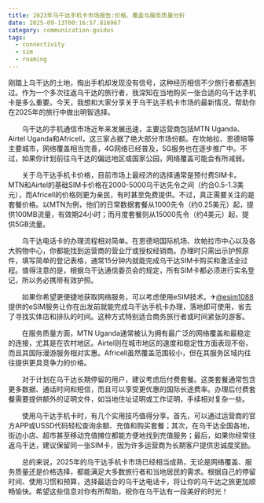 ```yaml
---
title: 2023年乌干达手机卡市场报告:价格、覆盖与服务质量分析
date: 2025-09-13T00:16:57.816967
category: communication-guides
tags:
  - connectivity
  - sim
  - roaming
---
```


刚踏上乌干达的土地，掏出手机却发现没有信号，这种经历相信不少旅行者都遇到过。作为一个多次往返乌干达的旅行者，我深知在当地购买一张合适的乌干达手机卡是多么重要。今天，我想和大家分享关于乌干达手机卡市场的最新情况，帮助你在2025年的旅行中做出明智选择。

　　乌干达的手机通信市场近年来发展迅速，主要运营商包括MTN Uganda、Airtel Uganda和Africell，这三家占据了绝大部分市场份额。在坎帕拉、恩德培等主要城市，网络覆盖相当完善，4G网络已经普及，5G服务也在逐步推广中。不过，如果你计划前往乌干达的偏远地区或国家公园，网络覆盖可能会有所减弱。

　　关于乌干达手机卡价格，目前市场上最经济的选择通常是预付费SIM卡。MTN和Airtel的基础SIM卡价格在2000-5000乌干达先令之间（约合0.5-1.3美元），而Africell的价格则更为亲民，有时甚至免费提供。不过，真正需要关注的是套餐价格。以MTN为例，他们的日常数据套餐从1000先令（约0.25美元）起，提供100MB流量，有效期24小时；而月度套餐则从15000先令（约4美元）起，提供5GB流量。

　　乌干达电话卡的办理流程相对简单。在恩德培国际机场、坎帕拉市中心以及各大购物中心，你都能找到运营商的营业厅或授权经销商。办理时只需出示护照原件，填写简单的登记表格，通常15分钟内就能完成乌干达SIM卡购买和激活全过程。值得注意的是，根据乌干达通信委员会的规定，所有SIM卡都必须进行实名登记，所以务必携带有效护照。

　　如果你希望更便捷地获取网络服务，可以考虑使用eSIM技术。✈[@esim1088](https://t.me/s/esim1088) 提供的eSIM服务让你在出发前就能完成乌干达手机卡办理，落地即可使用，省去了寻找实体店和排队的时间。这种方式特别适合商务旅行者或时间紧张的游客。

　　在服务质量方面，MTN Uganda通常被认为拥有最广泛的网络覆盖和最稳定的连接，尤其是在农村地区。Airtel则在城市地区的速度和稳定性方面表现不俗，而且其国际漫游服务相对实惠。Africell虽然覆盖范围较小，但在其服务区域内往往提供更具竞争力的价格。

　　对于计划在乌干达长期停留的用户，建议考虑后付费套餐。这类套餐通常包含更多数据、通话时间和短信，而且可以享受更优惠的国际长途费率。办理后付费套餐需要提供额外的证明文件，如当地住址证明或工作证明，手续相对复杂一些。

　　使用乌干达手机卡时，有几个实用技巧值得分享。首先，可以通过运营商的官方APP或USSD代码轻松查询余额、充值和购买套餐；其次，在乌干达全国各地，街边小店、超市甚至移动充值摊位都能方便地找到充值服务；最后，如果你经常往返乌干达，建议保留同一张SIM卡，因为许多运营商为长期客户提供忠诚度奖励。

　　总的来说，2025年的乌干达手机卡市场已经相当成熟，无论是网络覆盖、服务质量还是价格选择，都能满足大多数旅行者和当地居民的需求。根据自己的停留时间、使用习惯和预算，选择最适合的乌干达电话卡，将让你的乌干达之旅更加顺畅愉快。希望这些信息对你有所帮助，祝你在乌干达有一段美好的时光！